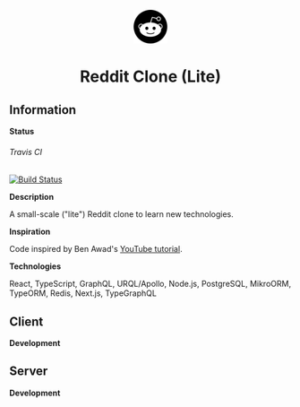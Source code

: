 <p align="center">
  <a href="https://www.reddit.com/" target="_blank" rel="noopener noreferrer">
    <img alt="Reddit Icon" src="./logo.png" width="60" />
  </a>
</p>
<h1 align="center">Reddit Clone (Lite)</h1>

## Information

**Status**

###### Travis CI

[![Build Status](https://travis-ci.com/lfaivre/reddit-clone-lite.svg?branch=master)](https://travis-ci.com/lfaivre/reddit-clone-lite)

**Description**

A small-scale ("lite") Reddit clone to learn new technologies.

**Inspiration**

Code inspired by Ben Awad's [YouTube tutorial](https://youtu.be/I6ypD7qv3Z8).

**Technologies**

React, TypeScript, GraphQL, URQL/Apollo, Node.js, PostgreSQL, MikroORM, TypeORM, Redis, Next.js, TypeGraphQL

## Client

**Development**

## Server

**Development**
